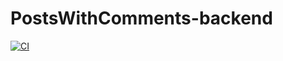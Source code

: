 ﻿# PostsWithComments-backend
 
 [![CI](https://github.com/GreyRuler/PostsWithComments-backend/actions/workflows/main.yml/badge.svg)](https://github.com/GreyRuler/PostsWithComments-backend/actions/workflows/main.yml)
